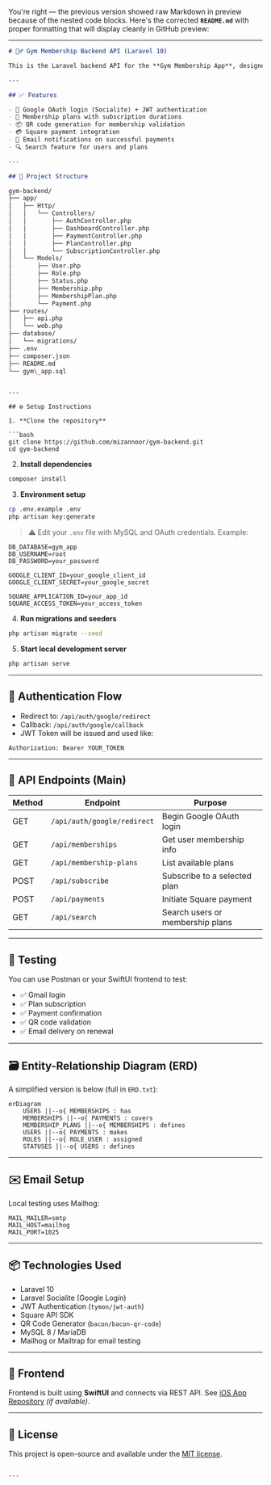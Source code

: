 You're right — the previous version showed raw Markdown in preview because of the nested code blocks. Here's the corrected **`README.md`** with proper formatting that will display cleanly in GitHub preview:

---

```markdown
# 🏋️‍♂️ Gym Membership Backend API (Laravel 10)

This is the Laravel backend API for the **Gym Membership App**, designed to work with a SwiftUI iOS frontend. The system supports Google Sign-In, membership subscriptions, QR code validation, payment via Square, and email notifications.

---

## ✅ Features

- 🔐 Google OAuth login (Socialite) + JWT authentication  
- 📅 Membership plans with subscription durations  
- 📦 QR code generation for membership validation  
- 💳 Square payment integration  
- 📧 Email notifications on successful payments  
- 🔍 Search feature for users and plans  

---

## 📁 Project Structure

```
```bash
gym-backend/
├── app/
│   ├── Http/
│   │   └── Controllers/
│   │       ├── AuthController.php
│   │       ├── DashboardController.php
│   │       ├── PaymentController.php
│   │       ├── PlanController.php
│   │       └── SubscriptionController.php
│   └── Models/
│       ├── User.php
│       ├── Role.php
│       ├── Status.php
│       ├── Membership.php
│       ├── MembershipPlan.php
│       └── Payment.php
├── routes/
│   ├── api.php
│   └── web.php
├── database/
│   └── migrations/
├── .env
├── composer.json
├── README.md
└── gym\_app.sql
```

````

---

## ⚙️ Setup Instructions

1. **Clone the repository**

```bash
git clone https://github.com/mizannoor/gym-backend.git
cd gym-backend
````

2. **Install dependencies**

```bash
composer install
```

3. **Environment setup**

```bash
cp .env.example .env
php artisan key:generate
```

> ⚠️ Edit your `.env` file with MySQL and OAuth credentials. Example:

```env
DB_DATABASE=gym_app
DB_USERNAME=root
DB_PASSWORD=your_password

GOOGLE_CLIENT_ID=your_google_client_id
GOOGLE_CLIENT_SECRET=your_google_secret

SQUARE_APPLICATION_ID=your_app_id
SQUARE_ACCESS_TOKEN=your_access_token
```

4. **Run migrations and seeders**

```bash
php artisan migrate --seed
```

5. **Start local development server**

```bash
php artisan serve
```

---

## 🔑 Authentication Flow

* Redirect to: `/api/auth/google/redirect`
* Callback: `/api/auth/google/callback`
* JWT Token will be issued and used like:

```http
Authorization: Bearer YOUR_TOKEN
```

---

## 🔌 API Endpoints (Main)

| Method | Endpoint                    | Purpose                          |
| ------ | --------------------------- | -------------------------------- |
| GET    | `/api/auth/google/redirect` | Begin Google OAuth login         |
| GET    | `/api/memberships`          | Get user membership info         |
| GET    | `/api/membership-plans`     | List available plans             |
| POST   | `/api/subscribe`            | Subscribe to a selected plan     |
| POST   | `/api/payments`             | Initiate Square payment          |
| GET    | `/api/search`               | Search users or membership plans |

---

## 🧪 Testing

You can use Postman or your SwiftUI frontend to test:

* ✅ Gmail login
* ✅ Plan subscription
* ✅ Payment confirmation
* ✅ QR code validation
* ✅ Email delivery on renewal

---

## 🗃️ Entity-Relationship Diagram (ERD)

A simplified version is below (full in `ERD.txt`):

```mermaid
erDiagram
    USERS ||--o{ MEMBERSHIPS : has
    MEMBERSHIPS ||--o{ PAYMENTS : covers
    MEMBERSHIP_PLANS ||--o{ MEMBERSHIPS : defines
    USERS ||--o{ PAYMENTS : makes
    ROLES ||--o{ ROLE_USER : assigned
    STATUSES ||--o{ USERS : defines
```

---

## ✉️ Email Setup

Local testing uses Mailhog:

```env
MAIL_MAILER=smtp
MAIL_HOST=mailhog
MAIL_PORT=1025
```

---

## 📦 Technologies Used

* Laravel 10
* Laravel Socialite (Google Login)
* JWT Authentication (`tymon/jwt-auth`)
* Square API SDK
* QR Code Generator (`bacon/bacon-qr-code`)
* MySQL 8 / MariaDB
* Mailhog or Mailtrap for email testing

---

## 📱 Frontend

Frontend is built using **SwiftUI** and connects via REST API. See [iOS App Repository](https://github.com/mizannoor/gym-ios) *(if available)*.

---

## 🪪 License

This project is open-source and available under the [MIT license](LICENSE).

```

---

```
